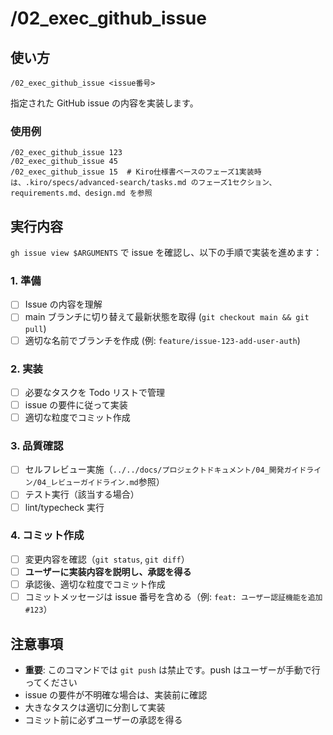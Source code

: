 # /02_exec_github_issue

## 使い方

```
/02_exec_github_issue <issue番号>
```

指定された GitHub issue の内容を実装します。

### 使用例

```
/02_exec_github_issue 123
/02_exec_github_issue 45
/02_exec_github_issue 15  # Kiro仕様書ベースのフェーズ1実装時は、.kiro/specs/advanced-search/tasks.md のフェーズ1セクション、requirements.md、design.md を参照
```

## 実行内容

`gh issue view $ARGUMENTS` で issue を確認し、以下の手順で実装を進めます：

### 1. 準備

- [ ] Issue の内容を理解
- [ ] main ブランチに切り替えて最新状態を取得 (`git checkout main && git pull`)
- [ ] 適切な名前でブランチを作成 (例: `feature/issue-123-add-user-auth`)

### 2. 実装

- [ ] 必要なタスクを Todo リストで管理
- [ ] issue の要件に従って実装
- [ ] 適切な粒度でコミット作成

### 3. 品質確認

- [ ] セルフレビュー実施（`../../docs/プロジェクトドキュメント/04_開発ガイドライン/04_レビューガイドライン.md`参照）
- [ ] テスト実行（該当する場合）
- [ ] lint/typecheck 実行

### 4. コミット作成

- [ ] 変更内容を確認（`git status`, `git diff`）
- [ ] **ユーザーに実装内容を説明し、承認を得る**
- [ ] 承認後、適切な粒度でコミット作成
- [ ] コミットメッセージは issue 番号を含める（例: `feat: ユーザー認証機能を追加 #123`）

## 注意事項

- **重要**: このコマンドでは `git push` は禁止です。push はユーザーが手動で行ってください
- issue の要件が不明確な場合は、実装前に確認
- 大きなタスクは適切に分割して実装
- コミット前に必ずユーザーの承認を得る
